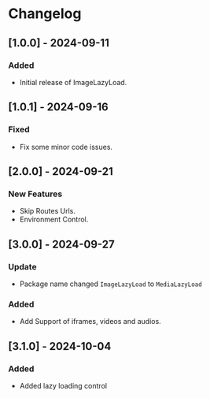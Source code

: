 # Changelog

## [1.0.0] - 2024-09-11
### Added
- Initial release of ImageLazyLoad.

## [1.0.1] - 2024-09-16
### Fixed
- Fix some minor code issues.

## [2.0.0] - 2024-09-21
### New Features
- Skip Routes Urls.
- Environment Control.

## [3.0.0] - 2024-09-27
### Update
- Package name changed `ImageLazyLoad` to `MediaLazyLoad`
### Added
- Add Support of iframes, videos and audios.

## [3.1.0] - 2024-10-04
### Added
- Added lazy loading control
